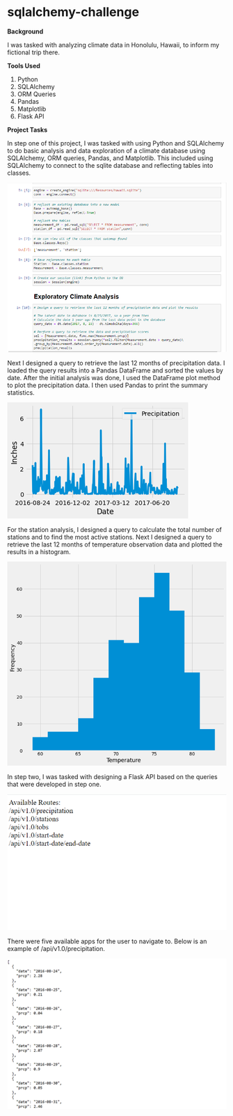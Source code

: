 # sqlalchemy-challenge
**Background**

I was tasked with analyzing climate data in Honolulu, Hawaii, to inform my fictional trip there. 

**Tools Used**

1. Python
2. SQLAlchemy
3. ORM Queries
4. Pandas
5. Matplotlib
6. Flask API

**Project Tasks**

In step one of this project, I was tasked with using Python and SQLAlchemy to do basic analysis and data exploration of a climate database using SQLAlchemy, ORM queries, Pandas, and Matplotlib. This included using SQLAlchemy to connect to the sqlite database and reflecting tables into classes.

![](https://github.com/erinmann12/sqlalchemy-challenge/blob/main/Images/datasample.PNG)

Next I designed a query to retrieve the last 12 months of precipitation data. I loaded the query results into a Pandas DataFrame and sorted the values by date. After the initial analysis was done, I used the DataFrame plot method to plot the precipitation data. I then used Pandas to print the summary statistics. 

![](https://github.com/erinmann12/sqlalchemy-challenge/blob/main/Images/precipitationanalysis.png)

For the station analysis, I designed a query to calculate the total number of stations and to find the most active stations. Next I designed a query to retrieve the last 12 months of temperature observation data and plotted the results in a histogram. 

![](https://github.com/erinmann12/sqlalchemy-challenge/blob/main/Images/tempanalysis.png)

In step two, I was tasked with designing a Flask API based on the queries that were developed in step one. 

![](https://github.com/erinmann12/sqlalchemy-challenge/blob/main/Images/api_starter.PNG)

There were five available apps for the user to navigate to. Below is an example of /api/v1.0/precipitation.

![](https://github.com/erinmann12/sqlalchemy-challenge/blob/main/Images/precipitation.PNG)


